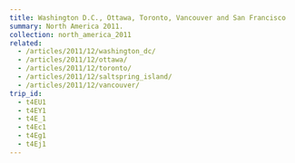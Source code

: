 ```yaml
---
title: Washington D.C., Ottawa, Toronto, Vancouver and San Francisco
summary: North America 2011.
collection: north_america_2011
related:
  - /articles/2011/12/washington_dc/
  - /articles/2011/12/ottawa/
  - /articles/2011/12/toronto/
  - /articles/2011/12/saltspring_island/
  - /articles/2011/12/vancouver/
trip_id:
  - t4EU1
  - t4EY1
  - t4E_1
  - t4Ec1
  - t4Eg1
  - t4Ej1
---
```

